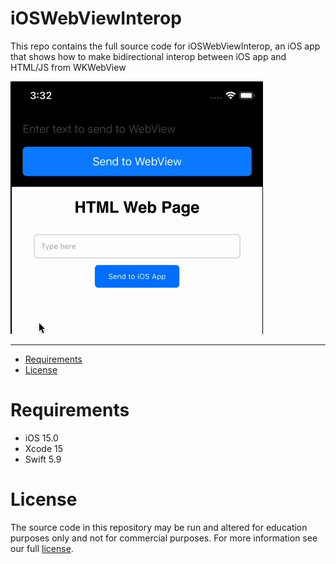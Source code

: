 # iOSWebViewInterop

This repo contains the full source code for iOSWebViewInterop, an iOS app that shows how to make bidirectional interop between iOS app and HTML/JS from WKWebView

![example.gif](example.gif)

---

* [Requirements](#requirements)
* [License](#license)

# Requirements

* iOS 15.0
* Xcode 15
* Swift 5.9

# License

The source code in this repository may be run and altered for education purposes only and not for commercial purposes. For more information see our full [license](LICENSE.md).
